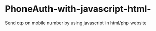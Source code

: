 # PhoneAuth-with-javascript-html-
Send otp on mobile number by using javascript in html/php website
